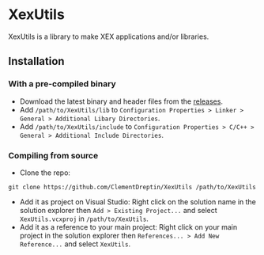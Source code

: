 # XexUtils
XexUtils is a library to make XEX applications and/or libraries.

## Installation

### With a pre-compiled binary
- Download the latest binary and header files from the [releases](https://github.com/ClementDreptin/XexUtils/releases).
- Add `/path/to/XexUtils/lib` to `Configuration Properties > Linker > General > Additional Libary Directories`.
- Add `/path/to/XexUtils/include` to `Configuration Properties > C/C++ > General > Additional Include Directories`.

### Compiling from source
- Clone the repo:
```
git clone https://github.com/ClementDreptin/XexUtils /path/to/XexUtils
```
- Add it as project on Visual Studio:
Right click on the solution name in the solution explorer then `Add > Existing Project...` and select `XexUtils.vcxproj` in `/path/to/XexUtils`.
- Add it as a reference to your main project:
Right click on your main project in the solution explorer then `References... > Add New Reference...` and select `XexUtils`.
